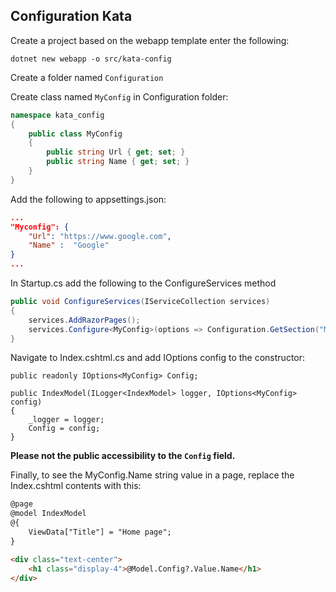 ## Configuration Kata

Create a project based on the webapp template enter the following:

```
dotnet new webapp -o src/kata-config
```

Create a folder named `Configuration`

Create class named `MyConfig` in Configuration folder:

```csharp
namespace kata_config
{
    public class MyConfig
    {
        public string Url { get; set; }
        public string Name { get; set; }
    }
}
```

Add the following to appsettings.json:

```json
...
"Myconfig": {
    "Url": "https://www.google.com",
    "Name" :  "Google"
}
...
```

In Startup.cs add the following to the ConfigureServices method

```csharp
public void ConfigureServices(IServiceCollection services)
{
    services.AddRazorPages();
    services.Configure<MyConfig>(options => Configuration.GetSection("MyConfig").Bind(options));   
}
```

Navigate to Index.cshtml.cs and add IOptions<MyConfig> config to the constructor:

```
public readonly IOptions<MyConfig> Config;

public IndexModel(ILogger<IndexModel> logger, IOptions<MyConfig> config)
{
    _logger = logger;
    Config = config;
}
```
__Please not the public accessibility to the `Config` field.__

Finally, to see the MyConfig.Name string value in a page, replace the Index.cshtml contents with this:

```html
@page
@model IndexModel
@{
    ViewData["Title"] = "Home page";
}

<div class="text-center">
    <h1 class="display-4">@Model.Config?.Value.Name</h1>
</div>

```